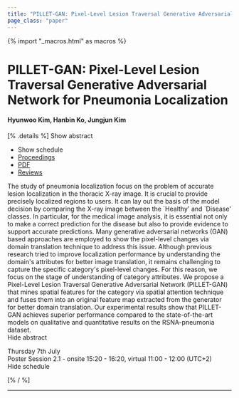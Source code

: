 ```yaml
---
title: "PILLET-GAN: Pixel-Level Lesion Traversal Generative Adversarial Network for Pneumonia Localization"
page_class: "paper"
---
```


{% import "_macros.html" as macros %}

# PILLET-GAN: Pixel-Level Lesion Traversal Generative Adversarial Network for Pneumonia Localization

#### Hyunwoo Kim, Hanbin Ko, Jungjun Kim

[% .details %]
<a class="toggle_visibility" data-selector=".abstract" data-level="3">Show abstract</a>
- <a class="toggle_visibility" data-selector=".schedule" data-level="3">Show schedule</a>
- <a href="">Proceedings</a>
- <a href="https://openreview.net/pdf?id=kFDD80TdDLs">PDF</a>
- <a href="https://openreview.net/forum?id=kFDD80TdDLs">Reviews</a>

<p>
    <span class="abstract">
        The study of pneumonia localization focus on the problem of accurate lesion localization in the thoracic X-ray image. It is crucial to provide precisely localized regions to users. It can lay out the basis of the model decision by comparing the X-ray image between the `Healthy' and `Disease' classes. In particular, for the medical image analysis, it is essential not only to make a correct prediction for the disease but also to provide evidence to support accurate predictions. Many generative adversarial networks (GAN) based approaches are employed to show the pixel-level changes via domain translation technique to address this issue. Although previous research tried to improve localization performance by understanding the domain's attributes for better image translation, it remains challenging to capture the specific category's pixel-level changes. For this reason, we focus on the stage of understanding of category attributes. We propose a Pixel-Level Lesion Traversal Generative Adversarial Network (PILLET-GAN) that mines spatial features for the category via spatial attention technique and fuses them into an original feature map extracted from the generator for better domain translation. Our experimental results show that PILLET-GAN achieves superior performance compared to the state-of-the-art models on qualitative and quantitative results on the RSNA-pneumonia dataset.
        <br>
        <span class="actions"><a class="toggle_visibility" data-level="2">Hide abstract</a></span>
    </span>
</p>

<p>
    <span class="schedule">
        Thursday 7th July<br>Poster Session 2.1 - onsite 15:20 - 16:20, virtual 11:00 - 12:00 (UTC+2)
        <br>
        <span class="actions"><a class="toggle_visibility" data-level="2">Hide schedule</a></span>
    </span>
</p>

[% / %]


---
<!-- { macros.presentation('', '', 720, 450) } -->
